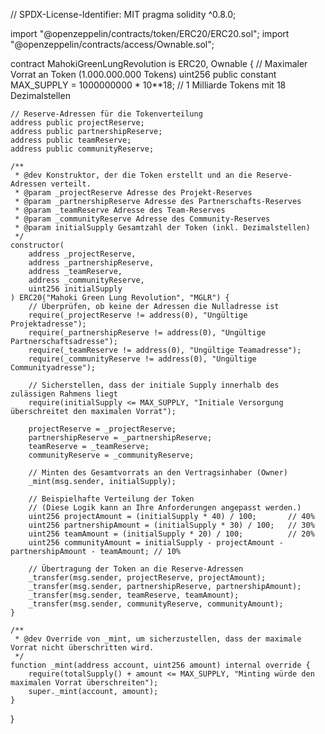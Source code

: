 // SPDX-License-Identifier: MIT
pragma solidity ^0.8.0;

import "@openzeppelin/contracts/token/ERC20/ERC20.sol";
import "@openzeppelin/contracts/access/Ownable.sol";

contract MahokiGreenLungRevolution is ERC20, Ownable {
    // Maximaler Vorrat an Token (1.000.000.000 Tokens)
    uint256 public constant MAX_SUPPLY = 1000000000 * 10**18;  // 1 Milliarde Tokens mit 18 Dezimalstellen

    // Reserve-Adressen für die Tokenverteilung
    address public projectReserve;
    address public partnershipReserve;
    address public teamReserve;
    address public communityReserve;

    /**
     * @dev Konstruktor, der die Token erstellt und an die Reserve-Adressen verteilt.
     * @param _projectReserve Adresse des Projekt-Reserves
     * @param _partnershipReserve Adresse des Partnerschafts-Reserves
     * @param _teamReserve Adresse des Team-Reserves
     * @param _communityReserve Adresse des Community-Reserves
     * @param initialSupply Gesamtzahl der Token (inkl. Dezimalstellen)
     */
    constructor(
        address _projectReserve,
        address _partnershipReserve,
        address _teamReserve,
        address _communityReserve,
        uint256 initialSupply
    ) ERC20("Mahoki Green Lung Revolution", "MGLR") {
        // Überprüfen, ob keine der Adressen die Nulladresse ist
        require(_projectReserve != address(0), "Ungültige Projektadresse");
        require(_partnershipReserve != address(0), "Ungültige Partnerschaftsadresse");
        require(_teamReserve != address(0), "Ungültige Teamadresse");
        require(_communityReserve != address(0), "Ungültige Communityadresse");

        // Sicherstellen, dass der initiale Supply innerhalb des zulässigen Rahmens liegt
        require(initialSupply <= MAX_SUPPLY, "Initiale Versorgung überschreitet den maximalen Vorrat");

        projectReserve = _projectReserve;
        partnershipReserve = _partnershipReserve;
        teamReserve = _teamReserve;
        communityReserve = _communityReserve;

        // Minten des Gesamtvorrats an den Vertragsinhaber (Owner)
        _mint(msg.sender, initialSupply);

        // Beispielhafte Verteilung der Token
        // (Diese Logik kann an Ihre Anforderungen angepasst werden.)
        uint256 projectAmount = (initialSupply * 40) / 100;       // 40%
        uint256 partnershipAmount = (initialSupply * 30) / 100;   // 30%
        uint256 teamAmount = (initialSupply * 20) / 100;          // 20%
        uint256 communityAmount = initialSupply - projectAmount - partnershipAmount - teamAmount; // 10%

        // Übertragung der Token an die Reserve-Adressen
        _transfer(msg.sender, projectReserve, projectAmount);
        _transfer(msg.sender, partnershipReserve, partnershipAmount);
        _transfer(msg.sender, teamReserve, teamAmount);
        _transfer(msg.sender, communityReserve, communityAmount);
    }

    /**
     * @dev Override von _mint, um sicherzustellen, dass der maximale Vorrat nicht überschritten wird.
     */
    function _mint(address account, uint256 amount) internal override {
        require(totalSupply() + amount <= MAX_SUPPLY, "Minting würde den maximalen Vorrat überschreiten");
        super._mint(account, amount);
    }
}
